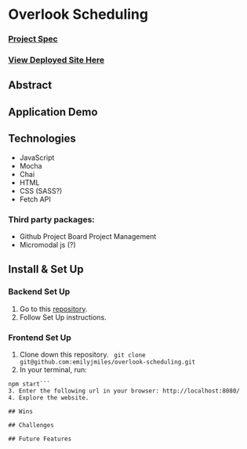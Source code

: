 # Overlook Scheduling

### [Project Spec](https://frontend.turing.edu/projects/overlook.html)
### [View Deployed Site Here]()

## Abstract

## Application Demo

## Technologies
- JavaScript
- Mocha
- Chai
- HTML
- CSS (SASS?)
- Fetch API

### Third party packages:
- Github Project Board Project Management
- Micromodal js (?)

## Install & Set Up

### Backend Set Up
1. Go to this [repository](https://github.com/turingschool-examples/overlook-api).
2. Follow Set Up instructions.

### Frontend Set Up
1. Clone down this repository.
``` git clone git@github.com:emilyjmiles/overlook-scheduling.git```
2. In your terminal, run:
```npm install
npm start```
3. Enter the following url in your browser: http://localhost:8080/
4. Explore the website.

## Wins

## Challenges

## Future Features
